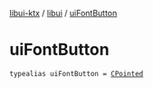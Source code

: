 [libui-ktx](../index.md) / [libui](index.md) / [uiFontButton](./ui-font-button.md)

# uiFontButton

`typealias uiFontButton = `[`CPointed`](../kotlinx.cinterop/-c-pointed/index.md)